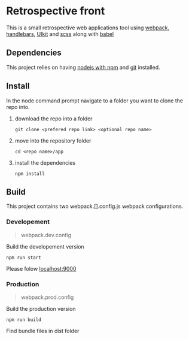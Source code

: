 # Retrospective front

This is a small retrospective web applications tool using [webpack](https://webpack.js.org/), [handlebars](http://handlebarsjs.com/), [UIkit](https://getuikit.com/) and [scss](https://sass-lang.com/) along with [babel](https://babeljs.io/)

## Dependencies

This project relies on having [nodejs with npm](https://nodejs.org) and [git](https://git-scm.com/) installed.

## Install

In the node command prompt navigate to a folder you want to clone the repo into. 

1. download the repo into a folder

    ```git clone <prefered repo link> <optional repo name>```

2. move into the repository folder

    ```cd <repo name>/app```  

3. install the dependencies 

    ```npm install```

## Build

This project contains two webpack.[].config.js webpack configurations.

### Developement
> webpack.dev.config

Build the developement version

```npm run start```
 
Please folow [localhost:9000](localhost:9000)

### Production
> webpack.prod.config

Build the production version

```npm run build```

Find bundle files in dist folder

